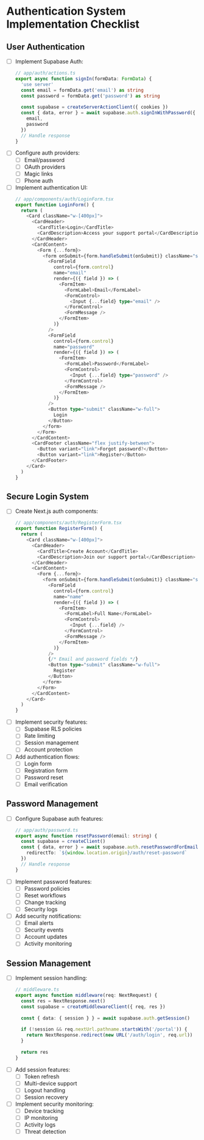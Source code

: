 # Authentication System Implementation Checklist

## User Authentication
- [ ] Implement Supabase Auth:
  ```typescript
  // app/auth/actions.ts
  export async function signIn(formData: FormData) {
    'use server'
    const email = formData.get('email') as string
    const password = formData.get('password') as string
    
    const supabase = createServerActionClient({ cookies })
    const { data, error } = await supabase.auth.signInWithPassword({
      email,
      password
    })
    // Handle response
  }
  ```
- [ ] Configure auth providers:
  - [ ] Email/password
  - [ ] OAuth providers
  - [ ] Magic links
  - [ ] Phone auth
- [ ] Implement authentication UI:
  ```typescript
  // app/components/auth/LoginForm.tsx
  export function LoginForm() {
    return (
      <Card className="w-[400px]">
        <CardHeader>
          <CardTitle>Login</CardTitle>
          <CardDescription>Access your support portal</CardDescription>
        </CardHeader>
        <CardContent>
          <Form {...form}>
            <form onSubmit={form.handleSubmit(onSubmit)} className="space-y-4">
              <FormField
                control={form.control}
                name="email"
                render={({ field }) => (
                  <FormItem>
                    <FormLabel>Email</FormLabel>
                    <FormControl>
                      <Input {...field} type="email" />
                    </FormControl>
                    <FormMessage />
                  </FormItem>
                )}
              />
              <FormField
                control={form.control}
                name="password"
                render={({ field }) => (
                  <FormItem>
                    <FormLabel>Password</FormLabel>
                    <FormControl>
                      <Input {...field} type="password" />
                    </FormControl>
                    <FormMessage />
                  </FormItem>
                )}
              />
              <Button type="submit" className="w-full">
                Login
              </Button>
            </form>
          </Form>
        </CardContent>
        <CardFooter className="flex justify-between">
          <Button variant="link">Forgot password?</Button>
          <Button variant="link">Register</Button>
        </CardFooter>
      </Card>
    )
  }
  ```

## Secure Login System
- [ ] Create Next.js auth components:
  ```typescript
  // app/components/auth/RegisterForm.tsx
  export function RegisterForm() {
    return (
      <Card className="w-[400px]">
        <CardHeader>
          <CardTitle>Create Account</CardTitle>
          <CardDescription>Join our support portal</CardDescription>
        </CardHeader>
        <CardContent>
          <Form {...form}>
            <form onSubmit={form.handleSubmit(onSubmit)} className="space-y-4">
              <FormField
                control={form.control}
                name="name"
                render={({ field }) => (
                  <FormItem>
                    <FormLabel>Full Name</FormLabel>
                    <FormControl>
                      <Input {...field} />
                    </FormControl>
                    <FormMessage />
                  </FormItem>
                )}
              />
              {/* Email and password fields */}
              <Button type="submit" className="w-full">
                Register
              </Button>
            </form>
          </Form>
        </CardContent>
      </Card>
    )
  }
  ```
- [ ] Implement security features:
  - [ ] Supabase RLS policies
  - [ ] Rate limiting
  - [ ] Session management
  - [ ] Account protection
- [ ] Add authentication flows:
  - [ ] Login form
  - [ ] Registration form
  - [ ] Password reset
  - [ ] Email verification

## Password Management
- [ ] Configure Supabase auth features:
  ```typescript
  // app/auth/password.ts
  export async function resetPassword(email: string) {
    const supabase = createClient()
    const { data, error } = await supabase.auth.resetPasswordForEmail(email, {
      redirectTo: `${window.location.origin}/auth/reset-password`
    })
    // Handle response
  }
  ```
- [ ] Implement password features:
  - [ ] Password policies
  - [ ] Reset workflows
  - [ ] Change tracking
  - [ ] Security logs
- [ ] Add security notifications:
  - [ ] Email alerts
  - [ ] Security events
  - [ ] Account updates
  - [ ] Activity monitoring

## Session Management
- [ ] Implement session handling:
  ```typescript
  // middleware.ts
  export async function middleware(req: NextRequest) {
    const res = NextResponse.next()
    const supabase = createMiddlewareClient({ req, res })
    
    const { data: { session } } = await supabase.auth.getSession()
    
    if (!session && req.nextUrl.pathname.startsWith('/portal')) {
      return NextResponse.redirect(new URL('/auth/login', req.url))
    }
    
    return res
  }
  ```
- [ ] Add session features:
  - [ ] Token refresh
  - [ ] Multi-device support
  - [ ] Logout handling
  - [ ] Session recovery
- [ ] Implement security monitoring:
  - [ ] Device tracking
  - [ ] IP monitoring
  - [ ] Activity logs
  - [ ] Threat detection 